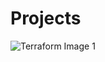 # Projects
![Terraform Image 1]("https://github.com/CloudAndContainer/Projects/blob/master/Screen%20Shots/download.png")
